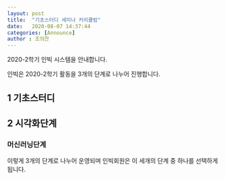 ```yaml
---
layout: post
title:  "기초스터디 세미나 커리큘럼"
date:   2020-08-07 14:37:44
categories: [Announce]
author : 조의찬
---
```


<div class='box'>
2020-2학기 인빅 시스템을 안내합니다.

<p>인빅은 2020-2학기 활동을 3개의 단계로 나누어 진행합니다.</p>

<h2>1 기초스터디</h2>
<h2>2 시각화단계</h2>
<h3> 머신러닝단계</h3>

<p>이렇게 3개의 단계로 나누어 운영되며 인빅회원은 이 세개의 단계 중 하나를 선택하게 됩니다.</p>
</div>
